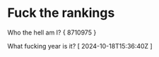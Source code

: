 # Fuck the rankings

Who the hell am I?
{ 8710975 }

What fucking year is it?
[ 2024-10-18T15:36:40Z ]
